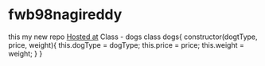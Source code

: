 # fwb98nagireddy
this my new repo
[Hosted at](https://fwb98nagireddy.herokuapp.com/)
Class - dogs class dogs{ 
constructor(dogtType, price, weight){ 
this.dogType = dogType; 
this.price = price; 
this.weight = weight; 
} }
